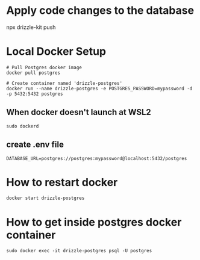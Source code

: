 # Apply code changes to the database

npx drizzle-kit push

# Local Docker Setup

```
# Pull Postgres docker image
docker pull postgres

# Create container named 'drizzle-postgres'
docker run --name drizzle-postgres -e POSTGRES_PASSWORD=mypassword -d -p 5432:5432 postgres
```

## When docker doesn't launch at WSL2

```
sudo dockerd
```

## create .env file

```
DATABASE_URL=postgres://postgres:mypassword@localhost:5432/postgres
```

# How to restart docker

```
docker start drizzle-postgres
```

# How to get inside postgres docker container

```
sudo docker exec -it drizzle-postgres psql -U postgres
```

